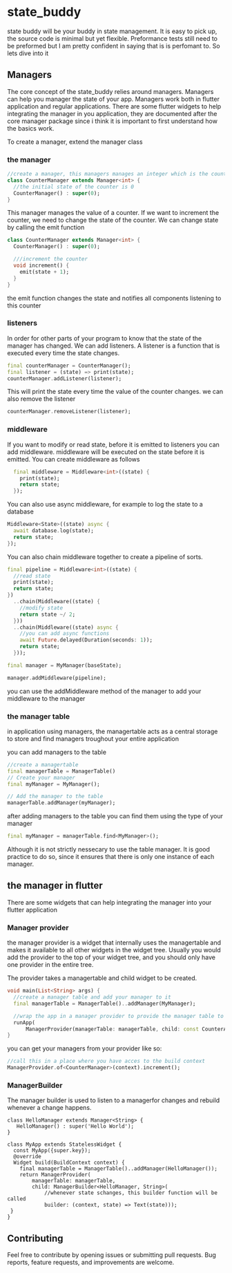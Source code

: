 # state_buddy

state buddy will be your buddy in state management. It is easy to pick up, the source code is minimal but yet flexible.
Preformance tests still need to be preformed but I am pretty confident in saying that is is perfomant to. So lets dive into it

## Managers
The core concept of the state_buddy relies around managers. Managers can help you manager the state of your app. Managers work both in flutter application and regular applications. There are some flutter widgets to help integrating the manager in you application, they are documented after the core manager package since i think it is important to first understand how the basics work.

To create a manager, extend the manager class

### the manager
```dart
//create a manager, this managers manages an integer which is the counter
class CounterManager extends Manager<int> {
  //the initial state of the counter is 0
  CounterManager() : super(0);
}
```
This manager manages the value of a counter.
If we want to increment the counter, we need to change the state of the counter.
We can change state by calling the emit function
```dart
class CounterManager extends Manager<int> {
  CounterManager() : super(0);

  ///increment the counter
  void increment() {
    emit(state + 1);
  }
}
```
the emit function changes the state and notifies all components listening to this counter

### listeners
In order for other parts of your program to know that the state of the manager has changed.
We can add listeners.
A listener is a function that is executed every time the state changes.
```dart
final counterManager = CounterManager();
final listener = (state) => print(state);
counterManager.addListener(listener);
```
This will print the state every time the value of the counter changes.
we can also remove the listener
```dart
counterManager.removeListener(listener);
```
### middleware
If you want to modify or read state, before it is emitted to listeners you can add middleware.
middleware will be executed on the state before it is emitted. You can create middleware as follows
```dart
  final middleware = Middleware<int>((state) {
    print(state);
    return state;
  });
```
You can also use async middleware, for example to log the state to a database
```dart
Middleware<State>((state) async {
  await database.log(state);
  return state;
});
```
You can also chain middleware together to create a pipeline of sorts.
```dart
final pipeline = Middleware<int>((state) {
  //read state
  print(state);
  return state;
})
  ..chain(Middleware((state) {
    //modify state
    return state ~/ 2;
  }))
  ..chain(Middleware((state) async {
    //you can add async functions
    await Future.delayed(Duration(seconds: 1));
    return state;
  }));

final manager = MyManager(baseState);

manager.addMiddleware(pipeline);
```
you can use the addMiddleware method of the manager to add your middleware to the manager

### the manager table
in application using managers, the managertable acts as a central storage to store and find managers troughout your entire application

you can add managers to the table
```dart
//create a managertable
final managerTable = ManagerTable()
// Create your manager
final myManager = MyManager();

// Add the manager to the table
managerTable.addManager(myManager);
```

after adding managers to the table you can find them using the type of your manager
```dart
final myManager = managerTable.find<MyManager>();
```
Although it is not strictly nessecary to use the table manager. It is good practice to do so, since it ensures that there is only one instance of each manager.

## the manager in flutter
There are some widgets that can help integrating the manager into your flutter application

### Manager provider
the manager provider is a widget that internally uses the managertable and makes it available to all other widgets in the widget tree.
Usually you would add the provider to the top of your widget tree, and you should only have one provider in the entire tree.

The provider takes a managertable and child widget to be created.

```dart
void main(List<String> args) {
  //create a manager table and add your manager to it
  final managerTable = ManagerTable()..addManager(MyManager);

  //wrap the app in a manager provider to provide the manager table to the widget tree
  runApp(
      ManagerProvider(managerTable: managerTable, child: const CounterApp()));
}
```

you can get your managers from your provider like so:
```dart
//call this in a place where you have acces to the build context
ManagerProvider.of<CounterManager>(context).increment();
```
### ManagerBuilder

The manager builder is used to listen to a managerfor changes and rebuild whenever a change happens. 
```
class HelloManager extends Manager<String> {
   HelloManager() : super('Hello World');
}

class MyApp extends StatelessWidget {
  const MyApp({super.key});
  @override
  Widget build(BuildContext context) {
    final managerTable = ManagerTable()..addManager(HelloManager());
    return ManagerProvider(
        managerTable: managerTable,
        child: ManagerBuilder<HelloManager, String>(
            //whenever state schanges, this builder function will be called
            builder: (context, state) => Text(state)));
 }
}
```

## Contributing
Feel free to contribute by opening issues or submitting pull requests. Bug reports, feature requests, and improvements are welcome.
